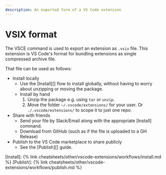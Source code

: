 ```yaml
---
description: An exported form of a VS Code extension
---
```

# VSIX format


The VSCE command is used to export an extension as `.vsix` file. This extension is VS Code's format for bundling extensions as single compressed archive file.

That file can be used as follows:

- Install locally
    - Use the [Install][] flow to install globally, without having to worry about unzipping or moving the package.
    - Install by hand
        1. Unzip the package e.g. using `tar` or `unzip`.
        2. Move the folder `~/.vscode/extensions/` for your user. Or `./.vscode/extensions/` to scope it to just one repo.
- Share with friends
    - Send your file by Slack/Email along with the appropriate [Install] command.
    - Download from GitHub (such as if the file is uploaded to a GH Release)
- Publish to the VS Code marketplace to share publicly
    - See the [Publish][] guide.

[Install]: {% link cheatsheets/other/vscode-extensions/workflows/install.md %}
[Publish]: {% link cheatsheets/other/vscode-extensions/workflows/publish.md %}
